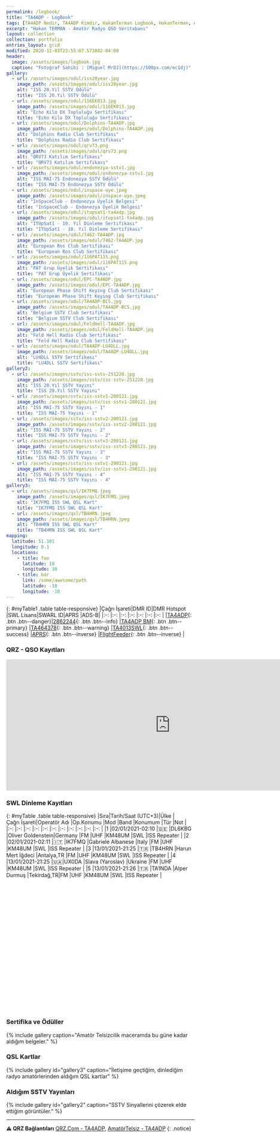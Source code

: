 ```yaml
---
permalink: /logbook/
title: "TA4ADP - LogBook"
tags: [TA4ADP Nedir, TA4ADP Kimdir, HakanTerman Logbook, HakanTerman, Amatör Telsizcilikte TA4ADP kime aittir, Hakan TERMAN kimdir, Hakan TERMAN telsiz]
excerpt: "Hakan TERMAN - Amatör Radyo QSO Veritabanı"
layout: collection
collection: portfolio
entries_layout: grid
modified: 2020-12-03T23:55:07.573882-04:00
header:
  image: /assets/images/logbook.jpg
  caption: "Fotoğraf Sahibi : [Miguel MrDJ](https://500px.com/ec1dj)"
gallery:
  - url: /assets/images/odul/iss20year.jpg
    image_path: /assets/images/odul/iss20year.jpg
    alt: "ISS 20.Yıl SSTV Ödülü"
    title: "ISS 20.Yıl SSTV Ödülü"
  - url: /assets/images/odul/116EK013.jpg
    image_path: /assets/images/odul/116EK013.jpg
    alt: "Echo Kilo DX Topluluğu Sertifikası"
    title: "Echo Kilo DX Topluluğu Sertifikası"
  - url: /assets/images/odul/Dolphins-TA4ADP.jpg
    image_path: /assets/images/odul/Dolphins-TA4ADP.jpg
    alt: "Dolphins Radio Club Sertifikası"
    title: "Dolphins Radio Club Sertifikası"
  - url: /assets/images/odul/qrv73.png
    image_path: /assets/images/odul/qrv73.png
    alt: "QRV73 Katılım Sertifikası"
    title: "QRV73 Katılım Sertifikası"
  - url: /assets/images/odul/endonezya-sstv1.jpg
    image_path: /assets/images/odul/endonezya-sstv1.jpg
    alt: "ISS MAI-75 Endonezya SSTV Ödülü"
    title: "ISS MAI-75 Endonezya SSTV Ödülü"
  - url: /assets/images/odul/inspace-uye.jpeg
    image_path: /assets/images/odul/inspace-uye.jpeg
    alt: "InSpaceClub - Endonezya Üyelik Belgesi"
    title: "InSpaceClub - Endonezya Üyelik Belgesi"
  - url: /assets/images/odul/itupsat1-ta4adp.jpg
    image_path: /assets/images/odul/itupsat1-ta4adp.jpg
    alt: "ITUpSat1 - 10. Yıl Dinleme Sertifikası"
    title: "ITUpSat1 - 10. Yıl Dinleme Sertifikası"
  - url: /assets/images/odul/7462-TA4ADP.jpg
    image_path: /assets/images/odul/7462-TA4ADP.jpg
    alt: "European Ros Club Sertifikası"
    title: "European Ros Club Sertifikası"
  - url: /assets/images/odul/116PAT115.png
    image_path: /assets/images/odul/116PAT115.png
    alt: "PAT Grup Üyelik Sertifikası"
    title: "PAT Grup Üyelik Sertifikası"
  - url: /assets/images/odul/EPC-TA4ADP.jpg
    image_path: /assets/images/odul/EPC-TA4ADP.jpg
    alt: "European Phase Shift Keying Club Sertifikası"
    title: "European Phase Shift Keying Club Sertifikası"
  - url: /assets/images/odul/TA4ADP-BCS.jpg
    image_path: /assets/images/odul/TA4ADP-BCS.jpg
    alt: "Belgium SSTV Club Sertifikası"
    title: "Belgium SSTV Club Sertifikası"
  - url: /assets/images/odul/FeldHell-TA4ADP.jpg
    image_path: /assets/images/odul/FeldHell-TA4ADP.jpg
    alt: "Feld Hell Radio Club Sertifikası"
    title: "Feld Hell Radio Club Sertifikası"
  - url: /assets/images/odul/TA4ADP-LU4DLL.jpg
    image_path: /assets/images/odul/TA4ADP-LU4DLL.jpg
    alt: "LU4DLL SSTV Sertifikası"
    title: "LU4DLL SSTV Sertifikası"
gallery2:
  - url: /assets/images/sstv/iss-sstv-251220.jpg
    image_path: /assets/images/sstv/iss-sstv-251220.jpg
    alt: "ISS 20.Yıl SSTV Yayını"
    title: "ISS 20.Yıl SSTV Yayını"
  - url: /assets/images/sstv/iss-sstv1-280121.jpg
    image_path: /assets/images/sstv/iss-sstv1-280121.jpg
    alt: "ISS MAI-75 SSTV Yayını - 1"
    title: "ISS MAI-75 Yayını - 1"
  - url: /assets/images/sstv/iss-sstv2-280121.jpg
    image_path: /assets/images/sstv/iss-sstv2-280121.jpg
    alt: "ISS MAI-75 SSTV Yayını - 2"
    title: "ISS MAI-75 SSTV Yayını - 2"
  - url: /assets/images/sstv/iss-sstv3-280121.jpg
    image_path: /assets/images/sstv/iss-sstv3-280121.jpg
    alt: "ISS MAI-75 SSTV Yayını - 3"
    title: "ISS MAI-75 SSTV Yayını - 3"
  - url: /assets/images/sstv/iss-sstv1-290121.jpg
    image_path: /assets/images/sstv/iss-sstv1-290121.jpg
    alt: "ISS MAI-75 SSTV Yayını - 4"
    title: "ISS MAI-75 SSTV Yayını - 4"
gallery3:
  - url: /assets/images/qsl/IK7FMQ.jpeg
    image_path: /assets/images/qsl/IK7FMQ.jpeg
    alt: "IK7FMQ ISS SWL QSL Kart"
    title: "IK7FMQ ISS SWL QSL Kart"
  - url: /assets/images/qsl/TB4HRN.jpeg
    image_path: /assets/images/qsl/TB4HRN.jpeg
    alt: "TB4HRN ISS SWL QSL Kart"
    title: "TB4HRN ISS SWL QSL Kart"
mapping:
  latitude: 51.101
  longitude: 0.1
  locations:
    - title: foo
      latitude: 10
      longitude: 10
    - title: bar
      link: /some/awesome/path
      latitude: -10
      longitude: -10
---
```


{: #myTable1 .table table-responsive}
|Çağrı İşareti|DMR ID|DMR Hotspot |SWL Lisans|SWARL ID|APRS |ADS-B|
|:-:          |:-:   |:-:         |:-:       |:-:     |:-:  |:-:  |
|[TA4ADP](https://www.qrz.com/db/TA4ADP){: .btn .btn--danger}|[2862244](https://brandmeister.network/index.php?page=profile&call=TA4ADP){: .btn .btn--info}   |[TA4ADP BM](https://brandmeister.network/?page=repeater&id=286224401){: .btn .btn--primary}           |[TA464378](#){: .btn .btn--warning}       |[TA4013SWL](http://list.swarl.org/){: .btn .btn--success}     |[APRS](https://aprs.fi/#!mt=roadmap&z=11&call=a%2FTA4ADP-1&timerange=3600&tail=3600){: .btn .btn--inverse}         |[FlightFeeder](https://flightaware.com/adsb/stats/user/HakanTerman#stats-90495){: .btn .btn--inverse}         |

### QRZ - QSO Kayıtları

<iframe align="top" frameborder="0" height="350" scrolling="yes" src="https://logbook.qrz.com/lbstat/TA4ADP/" width="875"></iframe>

### SWL Dinleme Kayıtları

{: #myTable .table table-responsive}
|Sıra|Tarih/Saat&nbsp;(UTC+3)|Ülke     |Çağrı&nbsp;İşareti|Operatör&nbsp;Adı |Op.Konumu  |Mod |Band |Konumum |Tür |Not              |
|:-: |:-:                    |:-:      |:-:               |:-:               |:-:        |:-: |:-:  |:-:     |:-: |:-:              |
|1  |02/01/2021-02:10        |:de:     |DL6KBG            |Oliver Goldenstein|Germany    |FM  |UHF  |KM48UM  |SWL |ISS Repeater     |
|2  |02/01/2021-02:11        |:it:     |IK7FMQ            |Gabriele Albanese |Italy      |FM  |UHF  |KM48UM  |SWL |ISS Repeater     |
|3  |13/01/2021-21:25        |:tr:     |TB4HRN            |Harun Mert İğdeci |Antalya,TR |FM  |UHF  |KM48UM  |SWL |ISS Repeater     |
|4  |13/01/2021-21:25        |:ukraine:|UX0DA             |Slava (Yaroslav)  |Ukraine    |FM  |UHF  |KM48UM  |SWL |ISS Repeater     |
|5  |13/01/2021-21:26        |:tr:     |TA1NDA            |Alper Durmuş      |Tekirdağ,TR|FM  |UHF  |KM48UM  |SWL |ISS Repeater     |

<script src="/assets/leaflet/L.Maidenhead.js"></script>
<script src="/assets/leaflet/leafembed.js"></script>
<script type="text/javascript">
jQuery(document).ready(function ($) {
    $('#myTable').tooltip(  {
      "order": [[ 0, "desc" ]]
    } );
  });
    var q_lat = 39.30000;
    var q_lng = 36.00000;
    var q_loc = 'https://hakanterman.com/assets/leaflet/noktalar.json';
    var q_zoom = 5;
  $(document).ready(function(){
                    var grid = "No";
                    initmap(grid);
  });
</script>
<div id="map" class="map map-home" style="height: 300px; width: 854px; margin-top: 50px"></div>

### Sertifika ve Ödüller

{% include gallery caption="Amatör Telsizcilik maceramda bu güne kadar aldığım belgeler." %}

### QSL Kartlar

{% include gallery id="gallery3" caption="İletişime geçtiğim, dinlediğim radyo amatörlerinden aldığım QSL kartlar" %}

### Aldığım SSTV Yayınları

{% include gallery id="gallery2" caption="SSTV Sinyallerini çözerek elde ettiğim görüntüler." %}

---

**:warning: QRZ Bağlantıları** [QRZ.Com - TA4ADP](https://www.qrz.com/db/TA4ADP), [AmatörTelsiz - TA4ADP](https://qrz.amatortelsiz.com.tr/profil/TA4ADP)
{: .notice}
